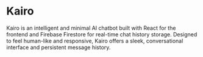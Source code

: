 # Kairo
 Kairo is an intelligent and minimal AI chatbot built with React for the frontend and Firebase Firestore for real-time chat history storage. Designed to feel human-like and responsive, Kairo offers a sleek, conversational interface and persistent message history.
